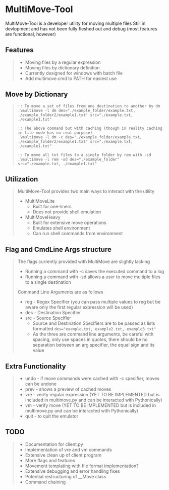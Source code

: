 # MultiMove-Tool
MultiMove-Tool is a developer utility for moving multiple files
Still in devlopment and has not been fully fleshed out and debug (most features are functional, however)
## Features
> - Moving files by a regular expression
> - Moving files by dictionary definition
> - Currently designed for windows with batch file
> - Add multimove.cmd to PATH for easiest use
## Move by Dictionary
> ```
> :: To move a set of files from one destination to another by dm
> .\multimove -l dm des="./example_folder/example.txt, ./example_folder2/example1.txt" src="./example.txt, ./example1.txt"
> 
> :: The above command but with caching (though in reality caching in lite mode has no real purpose)
> .\multimove -l dm -c des="./example_folder/example.txt, ./example_folder2/example1.txt" src="./example.txt, ./example1.txt"
> 
> :: To move all txt files to a single folder by rem with -sd
> .\multimove -l rem -sd des="./example_folder" src="./example.txt, ./example1.txt"
> 
## Utilization
> MultiMove-Tool provides two main ways to interact with the utility
> - MultiMoveLite
>     - Built for one-liners
>     - Does not provide shell emulation
> - MultiMoveHeavy
>     - Built for extensive move operations
>     - Emulates shell environment
>     - Can run shell commands from environment
## Flag and CmdLine Args structure
> The flags currently provided with MultiMove are slightly lacking
> - Running a command with \-c saves the executed command to a log
> - Running a command with \-sd allows a user to move multiple files to a single destination
> 
> Command Line Arguments are as follows
> - reg \- Regex Specifier (you can pass multiple values to reg but be aware only the first regular expression will be used)
> - des \- Destination Specifier
> - src \- Source Specifier
>   - Source and Destination Specifiers are to be passed as lists formatted
>      `des="example.txt, example2.txt, example3.txt"`
>   - As the three are command line arguments, be careful with spacing, only use spaces in quotes, there should be no separation between an arg specifier, the equal sign and its value
## Extra Functionality
> - undo - if move commands were cached with \-c specifier, moves can be undone
> - prev - shows a preview of cached moves
> - vre - verify regular expression (YET TO BE IMPLEMENTED but is included in multimove.py and can be interacted with Pythonically)
> - vm - verify move (YET TO BE IMPLEMENTED but is included in multimove.py and can be interacted with Pythonically)
> - quit - to quit the emulator
## TODO
> - Documentation for client.py
> - Implementation of vre and vm commands
> - Extensive clean up of client program
> - More flags and features
> - Movement templating with file format implementation?
> - Extensive debugging and error handling fixes
> - Potential restructuring of __Move class
> - Command chaining
